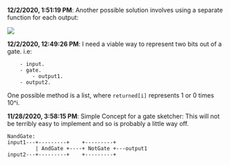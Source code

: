 
**12/2/2020, 1:51:19 PM**: Another possible solution involves using a separate function for each output:

![](/home/sam/Workspaces/Python/Gates/.journal.assets/.journal-.journal-fb3289f2.jpg)

**12/2/2020, 12:49:26 PM**: I need a viable way to represent two bits out of a gate. i.e:
```drawdown.flow.gates
    - input.
    - gate.
        - output1.
    - output2.
```
One possible method is a list, where `returned[i]` represents 1 or 0 times 10^i.


**11/28/2020, 3:58:15 PM**:
Simple Concept for a gate sketcher: This will not be terribly easy to implement and so is probably a little way off.
```
NandGate:
input1---+---------+    +---------+
         | AndGate +----+ NotGate +---output1
input2---+---------+    +---------+
```
